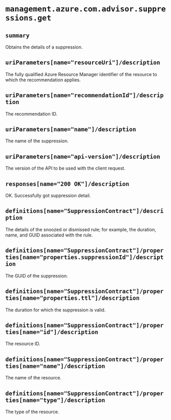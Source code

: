 # `management.azure.com.advisor.suppressions.get`

## `summary`
Obtains the details of a suppression.

## `uriParameters[name="resourceUri"]/description`
The fully qualified Azure Resource Manager identifier of the resource to which the recommendation applies.

## `uriParameters[name="recommendationId"]/description`
The recommendation ID.

## `uriParameters[name="name"]/description`
The name of the suppression.

## `uriParameters[name="api-version"]/description`
The version of the API to be used with the client request.

## `responses[name="200 OK"]/description`
OK. Successfully got suppression detail.

## `definitions[name="SuppressionContract"]/description`
The details of the snoozed or dismissed rule; for example, the duration, name, and GUID associated with the rule.

## `definitions[name="SuppressionContract"]/properties[name="properties.suppressionId"]/description`
  
The GUID of the suppression.

## `definitions[name="SuppressionContract"]/properties[name="properties.ttl"]/description`
  
The duration for which the suppression is valid.

## `definitions[name="SuppressionContract"]/properties[name="id"]/description`
  
The resource ID.

## `definitions[name="SuppressionContract"]/properties[name="name"]/description`
  
The name of the resource.

## `definitions[name="SuppressionContract"]/properties[name="type"]/description`
  
The type of the resource.



